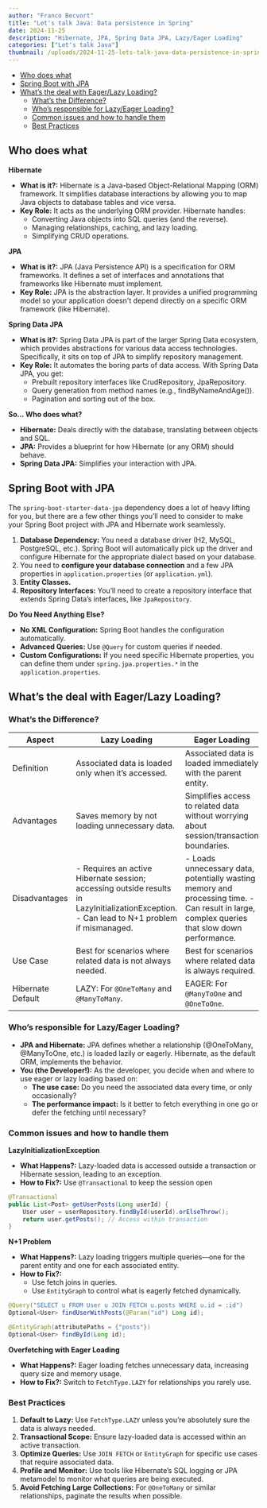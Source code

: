 ```yaml
---
author: "Franco Becvort"
title: "Let's talk Java: Data persistence in Spring"
date: 2024-11-25
description: "Hibernate, JPA, Spring Data JPA, Lazy/Eager Loading"
categories: ["Let's talk Java"]
thumbnail: /uploads/2024-11-25-lets-talk-java-data-persistence-in-spring/ryou_yamada_mastering_spring.png
---
```


<!-- TOC -->
  * [Who does what](#who-does-what)
  * [Spring Boot with JPA](#spring-boot-with-jpa)
  * [What&rsquo;s the deal with Eager/Lazy Loading?](#whats-the-deal-with-eagerlazy-loading)
    * [What’s the Difference?](#whats-the-difference)
    * [Who’s responsible for Lazy/Eager Loading?](#whos-responsible-for-lazyeager-loading)
    * [Common issues and how to handle them](#common-issues-and-how-to-handle-them)
    * [Best Practices](#best-practices)
<!-- TOC -->

## Who does what

**Hibernate**
- **What is it?:** Hibernate is a Java-based Object-Relational Mapping (ORM) framework. It simplifies database interactions by allowing you to map Java objects to database tables and vice versa.
- **Key Role:** It acts as the underlying ORM provider. Hibernate handles:
  - Converting Java objects into SQL queries (and the reverse).
  - Managing relationships, caching, and lazy loading.
  - Simplifying CRUD operations.

**JPA**
- **What is it?:** JPA (Java Persistence API) is a specification for ORM frameworks. It defines a set of interfaces and annotations that frameworks like Hibernate must implement.
- **Key Role:** JPA is the abstraction layer. It provides a unified programming model so your application doesn't depend directly on a specific ORM framework (like Hibernate).

**Spring Data JPA**
- **What is it?:** Spring Data JPA is part of the larger Spring Data ecosystem, which provides abstractions for various data access technologies. Specifically, it sits on top of JPA to simplify repository management.
- **Key Role:** It automates the boring parts of data access. With Spring Data JPA, you get:
  - Prebuilt repository interfaces like CrudRepository, JpaRepository.
  - Query generation from method names (e.g., findByNameAndAge()).
  - Pagination and sorting out of the box.

**So... Who does what?**
- **Hibernate:** Deals directly with the database, translating between objects and SQL.
- **JPA:** Provides a blueprint for how Hibernate (or any ORM) should behave.
- **Spring Data JPA:** Simplifies your interaction with JPA.

## Spring Boot with JPA
The `spring-boot-starter-data-jpa` dependency does a lot of heavy lifting for you, but there are a few other things you’ll need to consider to make your Spring Boot project with JPA and Hibernate work seamlessly.

1. **Database Dependency:** You need a database driver (H2, MySQL, PostgreSQL, etc.). Spring Boot will automatically pick up the driver and configure Hibernate for the appropriate dialect based on your database.
2. You need to **configure your database connection** and a few JPA properties in `application.properties` (or `application.yml`).
3. **Entity Classes.**
4. **Repository Interfaces:** You’ll need to create a repository interface that extends Spring Data’s interfaces, like `JpaRepository`.

**Do You Need Anything Else?**
- **No XML Configuration:** Spring Boot handles the configuration automatically.
- **Advanced Queries:** Use `@Query` for custom queries if needed.
- **Custom Configurations:** If you need specific Hibernate properties, you can define them under `spring.jpa.properties.*` in the `application.properties`.

## What&rsquo;s the deal with Eager/Lazy Loading?

### What’s the Difference?

| Aspect            | Lazy Loading                                                                                                                               | Eager Loading                                                                                                                                |
|-------------------|--------------------------------------------------------------------------------------------------------------------------------------------|----------------------------------------------------------------------------------------------------------------------------------------------|
| Definition        | Associated data is loaded only when it’s accessed.                                                                                         | Associated data is loaded immediately with the parent entity.                                                                                |
| Advantages        | Saves memory by not loading unnecessary data.                                                                                              | Simplifies access to related data without worrying about session/transaction boundaries.                                                     |
| Disadvantages     | - Requires an active Hibernate session; accessing outside results in LazyInitializationException. - Can lead to N+1 problem if mismanaged. | - Loads unnecessary data, potentially wasting memory and processing time. - Can result in large, complex queries that slow down performance. |
| Use Case          | Best for scenarios where related data is not always needed.                                                                                | Best for scenarios where related data is always required.                                                                                    |
| Hibernate Default | LAZY: For `@OneToMany` and `@ManyToMany`.                                                                                                  | EAGER: For `@ManyToOne` and `@OneToOne`.                                                                                                     |

### Who’s responsible for Lazy/Eager Loading?

- **JPA and Hibernate:** JPA defines whether a relationship (@OneToMany, @ManyToOne, etc.) is loaded lazily or eagerly. Hibernate, as the default ORM, implements the behavior.
- **You (the Developer!):** As the developer, you decide when and where to use eager or lazy loading based on:
  - **The use case:** Do you need the associated data every time, or only occasionally?
  - **The performance impact:** Is it better to fetch everything in one go or defer the fetching until necessary?

### Common issues and how to handle them

**LazyInitializationException**

- **What Happens?:** Lazy-loaded data is accessed outside a transaction or Hibernate session, leading to an exception.
- **How to Fix?:** Use `@Transactional` to keep the session open

```java
@Transactional
public List<Post> getUserPosts(Long userId) {
    User user = userRepository.findById(userId).orElseThrow();
    return user.getPosts(); // Access within transaction
}
```

**N+1 Problem**

- **What Happens?:** Lazy loading triggers multiple queries—one for the parent entity and one for each associated entity.
- **How to Fix?:**
  - Use fetch joins in queries.
  - Use `EntityGraph` to control what is eagerly fetched dynamically.

```java
@Query("SELECT u FROM User u JOIN FETCH u.posts WHERE u.id = :id")
Optional<User> findUserWithPosts(@Param("id") Long id);
```

```java
@EntityGraph(attributePaths = {"posts"})
Optional<User> findById(Long id);
```
**Overfetching with Eager Loading**

- **What Happens?:** Eager loading fetches unnecessary data, increasing query size and memory usage.
- **How to Fix?:** Switch to `FetchType.LAZY` for relationships you rarely use.

### Best Practices
1. **Default to Lazy:** Use `FetchType.LAZY` unless you’re absolutely sure the data is always needed.
2. **Transactional Scope:** Ensure lazy-loaded data is accessed within an active transaction.
3. **Optimize Queries:** Use `JOIN FETCH` or `EntityGraph` for specific use cases that require associated data.
4. **Profile and Monitor:** Use tools like Hibernate’s SQL logging or JPA metamodel to monitor what queries are being executed.
5. **Avoid Fetching Large Collections:** For `@OneToMany` or similar relationships, paginate the results when possible.